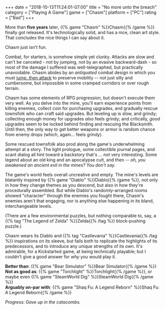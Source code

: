 +++
date = "2018-10-13T11:24:01-07:00"
title = "No more unto the breach"
category = ["Playing A Game"]
game = ["Chasm"]
platform = ["PC"]
rating = ["Bad"]
+++

More than <b>five years</b> later, {{% game "Chasm" %}}Chasm{{% /game %}} finally got released.  It's technologically solid, and has a nice, clean art style.  That concludes the nice things I can say about it.

Chasm just isn't fun.

Combat, for starters, is somehow simple yet clunky.  Attacks are slow and can't be canceled - not by jumping, not by an evasive backward-dash - so most of the damage I suffered was well-telegraphed, but practically unavoidable.  Chasm abides by an <i>antiquated</i> combat design in which you must <a href="https://twitter.com/FolderBrad/status/1024841445105184769">jump, then attack</a> to preserve mobility -- not just silly and cumbersome, but impossible in some cramped corridors or over rough terrain.

Chasm has some elements of RPG progression, but doesn't execute them very well.  As you delve into the mine, you'll earn experience points from killing enemies, collect coin for purchasing upgrades, and gradually rescue townsfolk who can craft said upgrades.  But leveling up is slow, and grindy; collecting enough money for upgrades <i>also</i> feels grindy; and critically, <i>good</i> upgrades seem to be locked behind finding and rescuing the Blacksmith.  Until then, the only way to get better weapons or armor is random chance from enemy drops (which, again... feels grindy).

Some rescued townsfolk also prod along the game's underwhelming attempt at a story.  The light prologue, some collectible journal pages, and scant dialog all hint toward a backstory that's ... not very interesting.  Some legend about an old king and an apocalypse cult, and then -- <i>oh, you awakened an ancient evil in the mines?  You don't say.</i>

The game's world feels overall uncreative and empty.  The mine's levels are blatantly inspired by {{% game "Diablo" %}}Diablo{{% /game %}}, not only in how they change themes as you descend, but also in how they're procedurally assembled.  But while Diablo's randomly-arranged rooms showed "character" through the enemies you fought there, Chasm's enemies aren't that engaging, nor is anything else happening in its bland, interchangeable levels.

(There are a few environmental puzzles, but nothing comparable to, say, a {{% tag "The Legend of Zelda" %}}Zelda{{% /tag %}} block-pushing puzzle.)

Chasm wears its Diablo and {{% tag "Castlevania" %}}Castlevania{{% /tag %}} inspirations on its sleeve, but fails both to replicate the highlights of its predecessors, and to introduce any unique strengths of its own.  It's admirable, for a Kickstarted game, at being technically playable; but I couldn't give a good answer for <i>why</i> you would play it.

<b>Better than</b>: {{% game "Bear Simulator" %}}Bear Simulator{{% /game %}}  
<b>Not as good as</b>: {{% game "Torchlight" %}}Torchlight{{% /game %}}, or maybe even {{% game "SteamWorld Dig" %}}SteamWorld Dig{{% /game %}}  
<b>Arguably on-par with</b>: {{% game "Shaq Fu: A Legend Reborn" %}}Shaq Fu: A Legend Reborn{{% /game %}}

<i>Progress: Gave up in the catacombs.</i>
